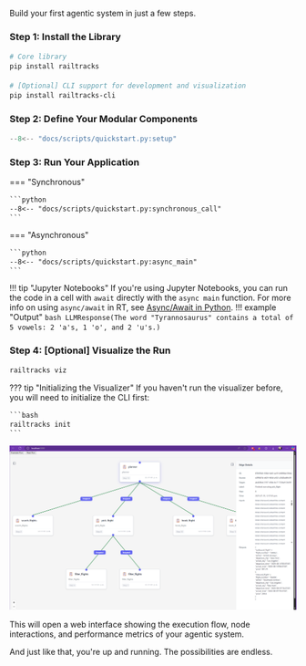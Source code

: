 Build your first agentic system in just a few steps.

### Step 1: Install the Library

```bash
# Core library
pip install railtracks

# [Optional] CLI support for development and visualization
pip install railtracks-cli
```

### Step 2: Define Your Modular Components

```python
--8<-- "docs/scripts/quickstart.py:setup"
```

### Step 3: Run Your Application


=== "Synchronous"

    ```python
    --8<-- "docs/scripts/quickstart.py:synchronous_call"
    ```

=== "Asynchronous"

    ```python
    --8<-- "docs/scripts/quickstart.py:async_main"
    ```
!!! tip "Jupyter Notebooks"
    If you're using Jupyter Notebooks, you can run the code in a cell with `await` directly with the `async main` function.
    For more info on using `async/await` in RT, see [Async/Await in Python](../tutorials/guides/async_await.md).
!!! example "Output"
    ```bash
    LLMResponse(The word "Tyrannosaurus" contains a total of 5 vowels: 2 'a's, 1 'o', and 2 'u's.)
    ```
### Step 4: \[Optional] Visualize the Run

```bash
railtracks viz
```
??? tip "Initializing the Visualizer"
    If you haven't run the visualizer before, you will need to initialize the CLI first:

    ```bash
    railtracks init
    ```
![RailTracks Visualization](../assets/visualizer_photo.png)

This will open a web interface showing the execution flow, node interactions, and performance metrics of your agentic system.

And just like that, you're up and running. The possibilities are endless.
